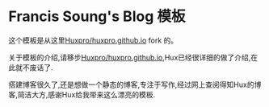 # Francis Soung's Blog 模板

这个模板是从这里[Huxpro/huxpro.github.io](https://github.com/Huxpro/huxpro.github.io)  fork 的。

关于模板的介绍,请移步[Huxpro/huxpro.github.io](https://github.com/Huxpro/huxpro.github.io),Hux已经很详细的做了介绍,在此就不废话了.

搭建博客很久了,还是想做一个静态的博客,专注于写作,经过网上查阅得知Hux的博客,简洁大方,感谢Hux给我带来这么漂亮的模板.




